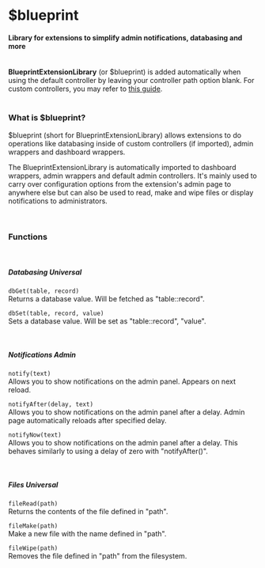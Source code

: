 # $blueprint
<h4 class="fw-light">Library for extensions to simplify admin notifications, databasing and more</h4><br/>

<div class="alert alert-info" role="alert">
  <i class="bi bi-info-lg me-2 mt-1 mb-1" style="font-size:23px; float: left;"></i>
  <div class="ps-3 ms-3"><b>BlueprintExtensionLibrary</b> (or $blueprint) is added automatically when using the default controller by leaving your controller path option blank. For custom controllers, you may refer to <a href="?page=developing-extensions/Importing-$blueprint" class="alert-link">this guide</a>.</div>
</div>
<br/>

### **What is $blueprint?**
$blueprint (short for BlueprintExtensionLibrary) allows extensions to do operations like databasing inside of custom controllers (if imported), admin wrappers and dashboard wrappers.

The BlueprintExtensionLibrary is automatically imported to dashboard wrappers, admin wrappers and default admin controllers. It's mainly used to carry over configuration options from the extension's admin page to anywhere else but can also be used to read, make and wipe files or display notifications to administrators.

<br/>

### **Functions**
<br/>

##### Databasing <span class="badge bg-primary-subtle border border-primary-subtle text-primary-emphasis rounded-pill">Universal</span>
`dbGet(table, record)`\
Returns a database value. Will be fetched as "table::record".

`dbSet(table, record, value)`\
Sets a database value. Will be set as "table::record", "value".

<br/>

##### Notifications <span class="badge bg-secondary-subtle border border-secondary-subtle text-secondary-emphasis rounded-pill">Admin</span>
`notify(text)`\
Allows you to show notifications on the admin panel. Appears on next reload.

`notifyAfter(delay, text)`\
Allows you to show notifications on the admin panel after a delay. Admin page automatically reloads after specified delay.

`notifyNow(text)`\
Allows you to show notifications on the admin panel after a delay. This behaves similarly to using a delay of zero with "notifyAfter()".

<br/>

##### Files <span class="badge bg-primary-subtle border border-primary-subtle text-primary-emphasis rounded-pill">Universal</span>
`fileRead(path)`\
Returns the contents of the file defined in "path".

`fileMake(path)`\
Make a new file with the name defined in "path".

`fileWipe(path)`\
Removes the file defined in "path" from the filesystem.